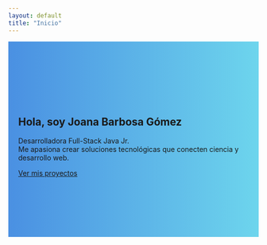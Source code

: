 ```yaml
---
layout: default
title: "Inicio"
---
```


<section class="hero text-center text-white d-flex align-items-center" style="background: linear-gradient(to right, #4a90e2, #6dd5ed); padding: 120px 20px;">
  <div class="container">
    <h1 class="display-4 fw-bold">Hola, soy Joana Barbosa Gómez</h1>
    <p class="lead mt-3">
      Desarrolladora Full-Stack Java Jr.<br>
      Me apasiona crear soluciones tecnológicas que conecten ciencia y desarrollo web.
    </p>
    <a href="/portafolio" class="btn btn-light btn-lg mt-3">Ver mis proyectos</a>
  </div>
</section>
